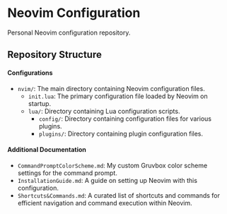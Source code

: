# Neovim Configuration

Personal Neovim configuration repository.

## Repository Structure

#### Configurations

- `nvim/`: The main directory containing Neovim configuration files.
  - `init.lua`: The primary configuration file loaded by Neovim on startup.
  - `lua/`: Directory containing Lua configuration scripts.
    - `config/`: Directory containing configuration files for various plugins.
    - `plugins/`: Directory containing plugin configuration files.

#### Additional Documentation

- `CommandPromptColorScheme.md`: My custom Gruvbox color scheme settings for the command prompt.
- `InstallationGuide.md`: A guide on setting up Neovim with this configuration.
- `Shortcuts&Commands.md`: A curated list of shortcuts and commands for efficient navigation and command execution within Neovim.
